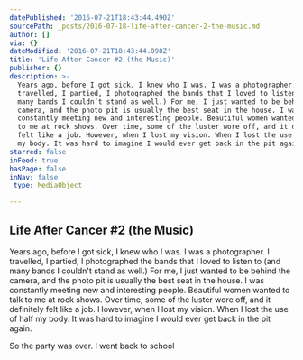 ```yaml
---
datePublished: '2016-07-21T18:43:44.490Z'
sourcePath: _posts/2016-07-18-life-after-cancer-2-the-music.md
author: []
via: {}
dateModified: '2016-07-21T18:43:44.098Z'
title: 'Life After Cancer #2 (the Music)'
publisher: {}
description: >-
  Years ago, before I got sick, I knew who I was. I was a photographer. I
  travelled, I partied, I photographed the bands that I loved to listen to (and
  many bands I couldn’t stand as well.) For me, I just wanted to be behind the
  camera, and the photo pit is usually the best seat in the house. I was
  constantly meeting new and interesting people. Beautiful women wanted to talk
  to me at rock shows. Over time, some of the luster wore off, and it definitely
  felt like a job. However, when I lost my vision. When I lost the use of half
  my body. It was hard to imagine I would ever get back in the pit again. 
starred: false
inFeed: true
hasPage: false
inNav: false
_type: MediaObject

---
```

## Life After Cancer \#2 (the Music)

Years ago, before I got sick, I knew who I was. I was a photographer. I travelled, I partied, I photographed the bands that I loved to listen to (and many bands I couldn't stand as well.) For me, I just wanted to be behind the camera, and the photo pit is usually the best seat in the house. I was constantly meeting new and interesting people. Beautiful women wanted to talk to me at rock shows. Over time, some of the luster wore off, and it definitely felt like a job. However, when I lost my vision. When I lost the use of half my body. It was hard to imagine I would ever get back in the pit again. 

So the party was over. I went back to school